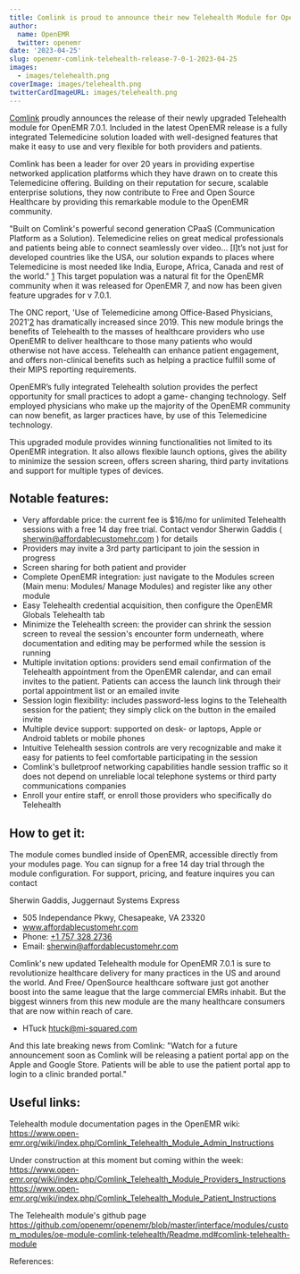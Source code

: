 ```yaml
---
title: Comlink is proud to announce their new Telehealth Module for OpenEMR
author:
  name: OpenEMR
  twitter: openemr
date: '2023-04-25'
slug: openemr-comlink-telehealth-release-7-0-1-2023-04-25
images:
  - images/telehealth.png 
coverImage: images/telehealth.png
twitterCardImageURL: images/telehealth.png
---
```


[Comlink](https://www.comlinkinc.com/) proudly announces the release of their newly upgraded Telehealth module for OpenEMR 7.0.1. Included in the latest OpenEMR release is a fully integrated Telemedicine solution loaded with well-designed features that make it easy to use and very flexible for both providers and patients.

Comlink has been a leader for over 20 years in providing expertise networked application platforms which they have drawn on to create this Telemedicine offering.  Building on their reputation for secure, scalable enterprise solutions, they now contribute to Free and Open Source Healthcare by providing this remarkable module to the OpenEMR community.

"Built on Comlink's powerful second generation CPaaS (Communication Platform as a Solution). Telemedicine relies on great medical professionals and patients being able to connect seamlessly over video... [I]t’s not just for developed countries like the USA, our solution expands to places where Telemedicine is most needed like India, Europe, Africa, Canada and rest of the world." [1] This target population was a natural fit for the OpenEMR community when it was released for OpenEMR 7, and now has been given feature upgrades for v 7.0.1.

The ONC report, 'Use of Telemedicine among Office-Based Physicians, 2021'[2] has dramatically increased since 2019.  This new module brings the benefits of Telehealth to the masses of healthcare providers who use OpenEMR to deliver healthcare to those many patients who would otherwise not have access.  Telehealth can enhance patient engagement, and offers non-clinical benefits such as helping a practice fulfill some of their MIPS reporting requirements.

OpenEMR’s fully integrated Telehealth solution provides the perfect opportunity for small practices to adopt a game- changing technology. Self employed physicians who make up the majority of the OpenEMR community can now benefit, as larger practices have, by use of this Telemedicine technology.

This upgraded module provides winning functionalities not limited to its OpenEMR integration.  It also allows flexible launch options, gives the ability to minimize the session screen, offers screen sharing, third party invitations and support for multiple types of devices.

## Notable features:
- Very affordable price: the current fee is $16/mo for unlimited Telehealth sessions with a free 14 day free trial. Contact vendor Sherwin Gaddis ( sherwin@affordablecustomehr.com ) for details
- Providers may invite a 3rd party participant to join the session in progress
- Screen sharing for both patient and provider
- Complete OpenEMR integration: just navigate to the Modules screen (Main menu: Modules/ Manage Modules) and register like any other module
- Easy Telehealth credential acquisition, then configure the OpenEMR Globals Telehealth tab
- Minimize the Telehealth screen: the provider can shrink the session screen to reveal the session's encounter form underneath, where documentation and editing may be performed while the session is running
- Multiple invitation options: providers send email confirmation of the Telehealth appointment from the OpenEMR calendar, and can email invites to the patient.  Patients can access the launch link through their portal appointment list or an emailed invite
- Session login flexibility:  includes password-less logins to the Telehealth session for the patient; they simply click on the button in the emailed invite
- Multiple device support: supported on desk- or laptops, Apple or Android tablets or mobile phones
- Intuitive Telehealth session controls are very recognizable and make it easy for patients to feel comfortable participating in the session
- Comlink's bulletproof networking capabilities handle session traffic so it does not depend on unreliable local telephone systems or third party communications companies
- Enroll your entire staff, or enroll those providers who specifically do Telehealth

## How to get it:

The module comes bundled inside of OpenEMR, accessible directly from your modules page.  You can signup for a free 14 day trial through the module configuration.  For support, pricing, and feature inquires you can contact 

Sherwin Gaddis, Juggernaut Systems Express
- 505 Independance Pkwy, Chesapeake, VA 23320
- www.affordablecustomehr.com
- Phone: <a href='tel:17573282736'>+1 757 328 2736</a>
- Email: <a href='mailto:sherwin@affordablecustomehr.com'>sherwin@affordablecustomehr.com</a>

Comlink's new updated Telehealth module for OpenEMR 7.0.1 is sure to revolutionize healthcare delivery for many practices in the US and around the world.
And Free/ OpenSource healthcare software just got another boost into the same league that the large commercial EMRs inhabit.  But the biggest winners from this new module are the many healthcare consumers that are now within reach of care.

- HTuck htuck@mi-squared.com

And this late breaking news from Comlink: "Watch for a future announcement soon as Comlink will be releasing a patient portal app on the Apple and Google Store.  Patients will be able to use the patient portal app to login to a clinic branded portal."
 
## Useful links:

Telehealth module documentation pages in the OpenEMR wiki:
https://www.open-emr.org/wiki/index.php/Comlink_Telehealth_Module_Admin_Instructions

Under construction at this moment but coming within the week: 
https://www.open-emr.org/wiki/index.php/Comlink_Telehealth_Module_Providers_Instructions
https://www.open-emr.org/wiki/index.php/Comlink_Telehealth_Module_Patient_Instructions

The Telehealth module's github page
https://github.com/openemr/openemr/blob/master/interface/modules/custom_modules/oe-module-comlink-telehealth/Readme.md#comlink-telehealth-module

References:

[1]: https://comlinkinc.com/index.php/comlink-telehealth/ "Comlink's website description of their Telemedicine platform."
[2]: https://www.healthit.gov/data/data-briefs/use-telemedicine-among-office-based-physicians-2021 "Use of Telemedicine among Office-Based Physicians, 2021"
